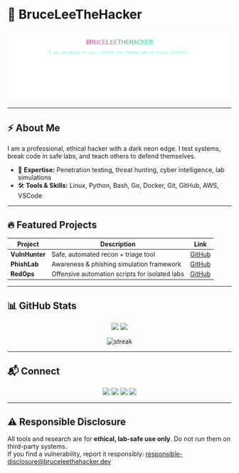 # 🖤 BruceLeeTheHacker

<p align="center">
  <img src="assets/banner.svg" alt="BruceLeeTheHacker Animated Banner" />
</p>

---

## ⚡ About Me
I am a professional, ethical hacker with a dark neon edge. I test systems, break code in safe labs, and teach others to defend themselves.  

- 🧠 **Expertise:** Penetration testing, threat hunting, cyber intelligence, lab simulations  
- 🛠️ **Tools & Skills:** Linux, Python, Bash, Go, Docker, Git, GitHub, AWS, VSCode  

---

## 🔥 Featured Projects
| Project | Description | Link |
|--------|-------------|------|
| **VulnHunter** | Safe, automated recon + triage tool | [GitHub](https://github.com/bruceleethehacker/vulnhunter) |
| **PhishLab** | Awareness & phishing simulation framework | [GitHub](https://github.com/bruceleethehacker/phishlab) |
| **RedOps** | Offensive automation scripts for isolated labs | [GitHub](https://github.com/bruceleethehacker/redops-scripts) |

---

## 📊 GitHub Stats
<p align="center">
  <img src="https://github-readme-stats.vercel.app/api?username=bruceleethehacker&show_icons=true&theme=dark&hide_border=true" height="160"/>
  <img src="https://github-readme-stats.vercel.app/api/top-langs/?username=bruceleethehacker&layout=compact&theme=dark&hide_border=true" height="160"/>
</p>

<p align="center">
  <img src="https://streak-stats.demolab.com?user=bruceleethehacker&theme=dark&hide_border=true" alt="streak" />
</p>

---

## 📬 Connect
<p align="center">
  <a href="https://www.linkedin.com/in/veda-nishanth-50a006395"><img src="https://img.shields.io/badge/LinkedIn-0077B5?style=for-the-badge&logo=linkedin&logoColor=white"/></a>
  <a href="https://x.com/bruceleethehacker"><img src="https://img.shields.io/badge/X-1DA1F2?style=for-the-badge&logo=twitter&logoColor=white"/></a>
  <a href="https://bruceleethehacker.dev"><img src="https://img.shields.io/badge/Website-00FFFF?style=for-the-badge&logo=vercel&logoColor=black"/></a>
  <a href="mailto:responsible-disclosure@bruceleethehacker.dev"><img src="https://img.shields.io/badge/Email-FF6C37?style=for-the-badge&logo=gmail&logoColor=white"/></a>
</p>

---

## ⚠️ Responsible Disclosure
All tools and research are for **ethical, lab-safe use only**. Do not run them on third-party systems.  
If you find a vulnerability, report it responsibly: responsible-disclosure@bruceleethehacker.dev

